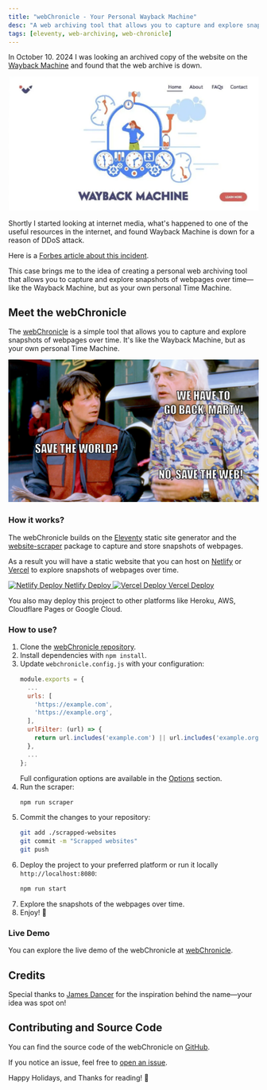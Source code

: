 ```yaml
---
title: "webChronicle - Your Personal Wayback Machine"
desc: "A web archiving tool that allows you to capture and explore snapshots of webpages over time—like the Wayback Machine, but as your own personal Time Machine."
tags: [eleventy, web-archiving, web-chronicle]
---
```


In October 10. 2024 I was looking an archived copy of the website on the [Wayback Machine](https://web.archive.org/) and found that the web archive is down.

<img src="./wayback-machine-down.png" alt="Wayback Machine is down!" eleventy:widths="500">

Shortly I started looking at internet media, what's happened to one of the useful resources in the internet, and found Wayback Machine is down for a reason of DDoS attack.

Here is a [Forbes article about this incident](https://www.forbes.com/sites/daveywinder/2024/10/10/internet-hacked-wayback-machine-down-31-million-passwords-stolen/).

This case brings me to the idea of creating a personal web archiving tool that allows you to capture and explore snapshots of webpages over time—like the Wayback Machine, but as your own personal Time Machine.

## Meet the webChronicle

The [webChronicle](https://webchronicle.dev/) is a simple tool that allows you to capture and explore snapshots of webpages over time. It's like the Wayback Machine, but as your own personal Time Machine.

<img src="./bttf-meme.png" alt="Back To The Future - We have to go back, Marty! To save the World? No, to save the Web!" eleventy:widths="500">

### How it works?

The webChronicle builds on the [Eleventy](https://www.11ty.dev/) static site generator and the [website-scraper](https://www.npmjs.com/package/website-scraper) package to capture and store snapshots of webpages.

As a result you will have a static website that you can host on [Netlify](https://www.netlify.com/) or [Vercel](https://vercel.com/) to explore snapshots of webpages over time.

<div class="flex flex-wrap gap-6 not-prose">
  <a href="https://app.netlify.com/start/deploy?repository=https://github.com/reatlat/webchronicle">
    <img class="text-left" src="https://www.netlify.com/img/deploy/button.svg" alt="Netlify Deploy" eleventy:widths="200">
    <span class="sr-only">Netlify Deploy</span>
  </a>
  <a href="https://vercel.com/import/project?template=https://github.com/reatlat/webchronicle">
    <img class="text-left" src="https://vercel.com/button" alt="Vercel Deploy" eleventy:widths="200">
    <span class="sr-only">Vercel Deploy</span>
  </a>
</div>

You also may deploy this project to other platforms like Heroku, AWS, Cloudflare Pages or Google Cloud.

### How to use?

1. Clone the [webChronicle repository](https://github.com/reatlat/webchronicle/).
2. Install dependencies with `npm install`.
3. Update `webchronicle.config.js` with your configuration:
    ```javascript
    module.exports = {
      ...
      urls: [
        'https://example.com',
        'https://example.org',
      ],
      urlFilter: (url) => {
        return url.includes('example.com') || url.includes('example.org');
      },
      ...
    };
    ```
   Full configuration options are available in the [Options](https://github.com/website-scraper/node-website-scraper?tab=readme-ov-file#options) section.
4. Run the scraper:
    ```bash
    npm run scraper
    ```
5. Commit the changes to your repository:
    ```bash
    git add ./scrapped-websites
    git commit -m "Scrapped websites"
    git push
    ```
6. Deploy the project to your preferred platform or run it locally `http://localhost:8080`:
    ```bash
    npm run start
    ```
7. Explore the snapshots of the webpages over time.
8. Enjoy! 🎉

### Live Demo

You can explore the live demo of the webChronicle at [webChronicle](https://webchronicle.dev/).

## Credits

Special thanks to [James&nbsp;Dancer](https://www.linkedin.com/in/james-dancer/) for the inspiration behind the name—your idea was spot on!

## Contributing and Source Code

You can find the source code of the webChronicle on [GitHub](https://github.com/reatlat/webchronicle/).

If you notice an issue, feel free to [open an issue](https://github.com/reatlat/webchronicle/issues).

Happy Holidays, and Thanks for reading! 🙏
